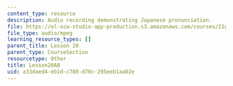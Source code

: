 ```yaml
---
content_type: resource
description: Audio recording demonstrating Japanese pronunciation.
file: https://ol-ocw-studio-app-production.s3.amazonaws.com/courses/21g-504-japanese-iv-spring-2009/a33daed4eb1dc780d70c295eeb1aa02e_Lesson20A8.mp3
file_type: audio/mpeg
learning_resource_types: []
parent_title: Lesson 20
parent_type: CourseSection
resourcetype: Other
title: Lesson20A8
uid: a33daed4-eb1d-c780-d70c-295eeb1aa02e
---
```

